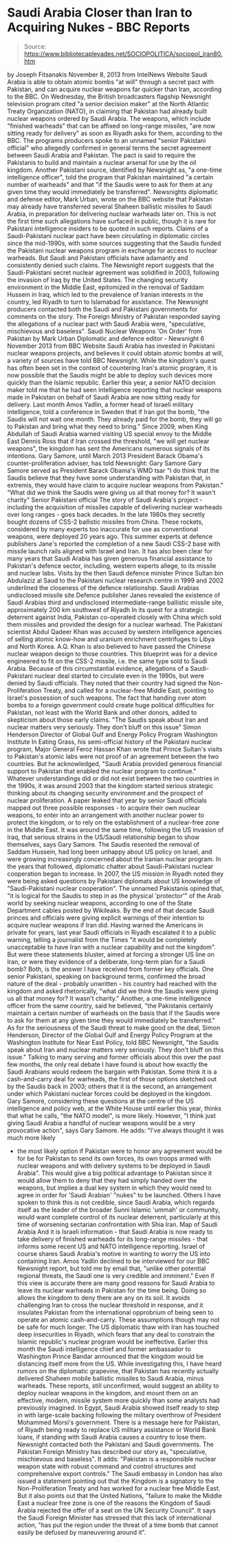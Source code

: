 # Saudi Arabia Closer than Iran to Acquiring Nukes - BBC Reports

> Source: https://www.bibliotecapleyades.net/SOCIOPOLITICA/sociopol_iran80.htm

by Joseph Fitsanakis
November 8, 2013
from
IntelNews Website
Saudi Arabia is able to obtain atomic bombs "at will" through a secret pact
with Pakistan, and can acquire nuclear weapons far quicker than Iran,
according to the BBC.
On Wednesday, the British broadcasters flagship
Newsnight television program cited "a senior decision maker" at the North
Atlantic Treaty Organization (NATO), in claiming that Pakistan had
already built nuclear weapons ordered by Saudi Arabia.
The weapons, which include "finished warheads"
that can be affixed on long-range missiles,
"are now sitting ready for delivery" as soon
as Riyadh asks for them, according to the BBC.
The programs producers spoke to an unnamed
"senior Pakistani official" who allegedly confirmed in general terms the
secret agreement between Saudi Arabia and Pakistan.
The pact is said to require the Pakistanis to
build and maintain a nuclear arsenal for use by the oil kingdom.
Another Pakistani source, identified by
Newsnight as,
"a one-time intelligence officer", told the
program that Pakistan maintained "a certain number of warheads" and that
"if the Saudis were to ask for them at any given time they would
immediately be transferred".
Newsnights diplomatic and defense editor,
Mark Urban,
wrote on the BBC website that Pakistan may
already have transferred several Shaheen ballistic missiles to Saudi Arabia,
in preparation for delivering nuclear warheads later on.
This is not the first time such allegations have
surfaced in public, though it is rare for Pakistani intelligence insiders to
be quoted in such reports.
Claims of a Saudi-Pakistani nuclear pact have
been circulating in diplomatic circles since the mid-1990s, with some
sources suggesting that the Saudis funded the Pakistani nuclear weapons
program in exchange for access to nuclear warheads.
But Saudi and Pakistani officials have adamantly
and consistently denied such claims.
The Newsnight report suggests that the
Saudi-Pakistani secret nuclear agreement was solidified in 2003, following
the invasion of Iraq by the United States. The changing security environment
in the Middle East, epitomized in the removal of Saddam Hussein in Iraq,
which led to the prevalence of Iranian interests in the country, led Riyadh
to turn to Islamabad for assistance.
The Newsnight producers contacted both the Saudi
and Pakistani governments for comments on the story.
The Foreign Ministry of Pakistan responded
saying the allegations of a nuclear pact with Saudi Arabia were,
"speculative, mischievous and baseless".
Saudi Nuclear Weapons 'On Order' from Pakistan
by Mark Urban
Diplomatic and defence editor -
Newsnight
6 November 2013
from
BBC
Website
Saudi Arabia has
invested in Pakistani nuclear weapons projects, and
believes it could obtain atomic bombs at will, a
variety of sources have told BBC Newsnight.
While the kingdom's quest has often been set in the context of countering
Iran's atomic program, it is now possible that the Saudis might be able to
deploy such devices more quickly than the Islamic republic.
Earlier this year, a senior NATO decision maker told me that he had seen
intelligence reporting that nuclear weapons made in Pakistan on behalf of
Saudi Arabia are now sitting ready for delivery.
Last month Amos Yadlin, a former head of Israeli military
intelligence, told a conference in Sweden that if Iran got the bomb,
"the Saudis will not wait one month. They
already paid for the bomb, they will go to Pakistan and bring what they
need to bring."
Since 2009, when King Abdullah of Saudi
Arabia warned visiting US special envoy to the Middle East Dennis Ross
that if Iran crossed the threshold, "we will get nuclear weapons", the
kingdom has sent the Americans numerous signals of its intentions.
Gary Samore, until March 2013 President Barack Obama's
counter-proliferation adviser, has told Newsnight:
Gary Samore Gary Samore
served
as President Barack
Obama's WMD tsar
"I do think that the Saudis believe that they have some understanding
with Pakistan that, in extremis, they would have claim to acquire
nuclear weapons from Pakistan."
"What did we think the Saudis
were giving us all that money for?
It wasn't charity"
Senior Pakistani official
The story of Saudi Arabia's project - including the acquisition of missiles
capable of delivering nuclear warheads over long ranges - goes back decades.
In the late 1980s they secretly bought dozens of CSS-2 ballistic missiles
from China.
These rockets, considered by many experts too inaccurate for use as
conventional weapons, were deployed 20 years ago. This summer experts at
defence publishers Jane's reported the completion of a new Saudi
CSS-2 base with missile launch rails aligned with Israel and Iran.
It has also been clear for many years that Saudi Arabia has given generous
financial assistance to Pakistan's defence sector, including, western
experts allege, to its missile and nuclear labs.
Visits by the then Saudi defence minister Prince Sultan bin Abdulaziz al
Saud to the Pakistani nuclear research centre in 1999 and 2002
underlined the closeness of the defence relationship.
Saudi Arabias
undisclosed missile site
Defence publisher Janes revealed the existence
of Saudi Arabias third and undisclosed intermediate-range ballistic missile
site, approximately 200 km southwest of Riyadh
In its quest for a strategic deterrent against India, Pakistan co-operated
closely with China which sold them missiles and provided the design for a
nuclear warhead.
The Pakistani scientist Abdul Qadeer Khan was accused by western
intelligence agencies of selling atomic know-how and uranium enrichment
centrifuges to Libya and North Korea.
A.Q. Khan is also believed to have passed the Chinese nuclear weapon design
to those countries. This blueprint was for a device engineered to fit on the
CSS-2 missile, i.e. the same type sold to Saudi Arabia.
Because of this circumstantial evidence, allegations of a Saudi-Pakistani
nuclear deal started to circulate even in the 1990s, but were denied by
Saudi officials.
They noted that their country had signed the Non-Proliferation Treaty, and
called for a nuclear-free Middle East, pointing to Israel's possession of
such weapons.
The fact that handing over atom bombs to a foreign government could create
huge political difficulties for Pakistan, not least with the World Bank and
other donors, added to skepticism about those early claims.
"The Saudis speak about Iran
and nuclear matters
very seriously.
They don't bluff on this issue"
Simon Henderson
Director of Global Gulf and Energy
Policy Program
Washington Institute
In
Eating Grass, his semi-official history
of the Pakistani nuclear program, Major General Feroz Hassan Khan
wrote that Prince Sultan's visits to Pakistan's atomic labs were not proof
of an agreement between the two countries.
But he acknowledged,
"Saudi Arabia provided generous financial
support to Pakistan that enabled the nuclear program to continue."
Whatever understandings did or did not exist
between the two countries in the 1990s, it was around 2003 that the kingdom
started serious strategic thinking about its changing security environment
and the prospect of nuclear proliferation.
A paper leaked that year by senior Saudi officials mapped out three possible
responses - to acquire their own nuclear weapons, to enter into an
arrangement with another nuclear power to protect the kingdom, or to rely on
the establishment of a nuclear-free zone in the Middle East.
It was around the same time, following the US invasion of Iraq, that serious
strains in the US/Saudi relationship began to show themselves, says Gary
Samore.
The Saudis resented the removal of Saddam Hussein, had long been unhappy
about US policy on Israel, and were growing increasingly concerned about the
Iranian nuclear program.
In the years that followed, diplomatic chatter about Saudi-Pakistani nuclear
cooperation began to increase.
In 2007, the US mission in Riyadh noted they were being asked questions by
Pakistani diplomats about US knowledge of "Saudi-Pakistani nuclear
cooperation".
The unnamed Pakistanis opined that,
"it is logical for the Saudis to step in as
the physical 'protector'" of the Arab world by seeking nuclear weapons,
according to one of the State Department cables posted by Wikileaks.
By the end of that decade Saudi princes and
officials were giving explicit warnings of their intention to acquire
nuclear weapons if Iran did.
Having warned the Americans in private for years, last year Saudi officials
in Riyadh escalated it to a public warning, telling a journalist from the
Times "it would be completely unacceptable to have Iran with a nuclear
capability and not the kingdom".
But were these statements bluster, aimed at forcing a stronger US line on
Iran, or were they evidence of a deliberate, long-term plan for a Saudi
bomb? Both, is the answer I have received from former key officials.
One senior Pakistani, speaking on background terms, confirmed the broad
nature of the deal - probably unwritten - his country had reached with the
kingdom and asked rhetorically,
"what did we think the Saudis were giving us
all that money for? It wasn't charity."
Another, a one-time intelligence officer from
the same country, said he believed,
"the Pakistanis certainly maintain a certain
number of warheads on the basis that if the Saudis were to ask for them
at any given time they would immediately be transferred."
As for the seriousness of the Saudi threat to
make good on the deal, Simon Henderson, Director of the Global Gulf
and Energy Policy Program at the Washington Institute for Near East Policy,
told BBC Newsnight,
"the Saudis speak about Iran and nuclear
matters very seriously. They don't bluff on this issue."
Talking to many serving and former officials
about this over the past few months, the only real debate I have found is
about how exactly the Saudi Arabians would redeem the bargain with Pakistan.
Some think it is a cash-and-carry deal for warheads, the first of those
options sketched out by the Saudis back in 2003; others that it is the
second, an arrangement under which Pakistani nuclear forces could be
deployed in the kingdom.
Gary Samore, considering these questions at the centre of the US
intelligence and policy web, at the White House until earlier this year,
thinks that what he calls, "the NATO model", is more likely.
However,
"I think just giving Saudi Arabia a handful
of nuclear weapons would be a very provocative action", says Gary
Samore.
He adds:
"I've always thought it was much more likely
- the most likely option if Pakistan were to honor any agreement would
be for be for Pakistan to send its own forces, its own troops armed with
nuclear weapons and with delivery systems to be deployed in Saudi
Arabia".
This would give a big political advantage to
Pakistan since it would allow them to deny that they had simply handed over
the weapons, but implies a dual key system in which they would need to agree
in order for 'Saudi Arabian' "nukes" to be launched.
Others I have spoken to think this is not credible, since Saudi Arabia,
which regards itself as the leader of the broader Sunni Islamic 'ummah' or
community, would want complete control of its nuclear deterrent,
particularly at this time of worsening sectarian confrontation with Shia
Iran.
Map of Saudi Arabia
And it is Israeli information - that Saudi Arabia is now ready to take
delivery of finished warheads for its long-range missiles - that informs
some recent US and NATO intelligence reporting.
Israel of course shares Saudi Arabia's motive in
wanting to worry the US into containing Iran.
Amos Yadlin declined to be interviewed for our BBC Newsnight report,
but told me by email that,
"unlike other potential regional threats,
the Saudi one is very credible and imminent."
Even if this view is accurate there are many
good reasons for Saudi Arabia to leave its nuclear warheads in Pakistan for
the time being.
Doing so allows the kingdom to deny there are any on its soil. It avoids
challenging Iran to cross the nuclear threshold in response, and it
insulates Pakistan from the international opprobrium of being seen to
operate an atomic cash-and-carry.
These assumptions though may not be safe for much longer. The US diplomatic
thaw with Iran has touched deep insecurities in Riyadh, which fears that any
deal to constrain the Islamic republic's nuclear program would be
ineffective.
Earlier this month the Saudi intelligence chief and former ambassador to
Washington Prince Bandar announced that the kingdom would be distancing
itself more from the US.
While investigating this, I have heard rumors on the diplomatic grapevine,
that Pakistan has recently actually delivered
Shaheen mobile ballistic missiles to Saudi
Arabia, minus warheads.
These reports, still unconfirmed, would suggest an ability to deploy nuclear
weapons in the kingdom, and mount them on an effective, modern, missile
system more quickly than some analysts had previously imagined.
In Egypt, Saudi Arabia showed itself ready to step in with large-scale
backing following the military overthrow of President Mohammed Morsi's
government.
There is a message here for Pakistan, of Riyadh being ready to replace US
military assistance or World Bank loans, if standing with Saudi Arabia
causes a country to lose them.
Newsnight contacted both the Pakistani and Saudi governments.
The Pakistan Foreign Ministry has described our
story as,
"speculative, mischievous and baseless".
It adds:
"Pakistan is a responsible nuclear weapon
state with robust command and control structures and comprehensive
export controls."
The Saudi embassy in London has also issued a
statement pointing out that the Kingdom is a signatory to the
Non-Proliferation Treaty and has worked for a nuclear free Middle East.
But it also points out that
the United Nations,
"failure to make the Middle East a nuclear
free zone is one of the reasons the Kingdom of Saudi Arabia rejected the
offer of a seat on the UN Security Council".
It says the Saudi Foreign Minister has stressed
that this lack of international action,
"has put the region under the threat of a
time bomb that cannot easily be defused by maneuvering around it".

